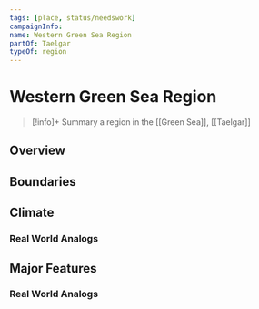 ```yaml
---
tags: [place, status/needswork]
campaignInfo:
name: Western Green Sea Region
partOf: Taelgar
typeOf: region
---
```

# Western Green Sea Region
>[!info]+ Summary
> a region in the [[Green Sea]], [[Taelgar]]

## Overview


## Boundaries


## Climate


### Real World Analogs


## Major Features


### Real World Analogs